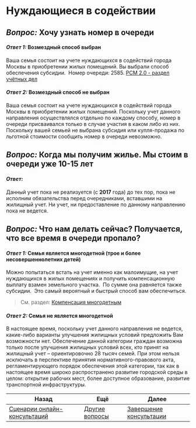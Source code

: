 # Нуждающиеся в содействии

## *Вопрос:* Хочу узнать номер в очереди
#### *Ответ 1:* Возмездный способ выбран
Ваша семья состоит на учете нуждающихся в содействий города Москвы в приобретении жилых помещений. Вы выбрали способ обеспечения субсидии.  Номер очереди: 2585.
	[РСМ 2.0 - раздел учётных дел](http://webrsm.mlc.gov:5222/RegistersView/KursKpu)
#### *Ответ 2:* Возмездный способ не выбран
Ваша семья состоит на учете нуждающихся в содействий города Москвы в приобретении жилых помещений. Поскольку учет данного направления осуществлялся отдельно по каждому способу, номер в очереди присваивался только в случае участия в каком либо из них. Поскольку вашей семьей не выбрана субсидия или купля-продажа по льготной стоимости сообщить номер в очереди невозможно.  
## *Вопрос:* Когда мы получим жилье. Мы стоим в очереди уже 10-15 лет
#### *Ответ:* 
Данный учет пока не реализуется (с **2017** года) до тех пор, пока не исполним обязательства перед очередниками, вставшими на жилищный учет. Ни учет, ни предоставление по данному направлению пока не ведется.
## *Вопрос:* Что нам делать сейчас? Получается, что все время в очереди пропало?

#### *Ответ 1:* Семья является многодетной (трое и более несовершеннолетних детей)
Можно попытаться встать на учет именно как малоимущие, на учет нуждающихся в жилых помещениях и получить компенсационную выплату взамен земельного участка.  По сумме она равняется также субсидии.  Это самый вероятный и быстрый способ вам обеспечиться.
> См. раздел: [Компенсация многодетным](Компенсация%20многодетным.md)
#### *Ответ 2:* Семья не является многодетной
В настоящее время, поскольку учет данного направления не ведется, какие-либо варианты улучшения жилищных условий предложить Вам возможности нет. Обеспечение данной категории граждан возможна только после улучшения жилищных условий всех, кто принят на жилищный учет – ориентировочно 28 тысяч семей. При этом нельзя исключать в перспективе принятия нормативного-правового акта, регламентирующего порядок обеспечения этой категории, так как в настоящее время широко распространено развитие городской среды в целом: открытие рабочих мест, более доступное образование, развитие транспортной инфраструктуры.

| Назад                                                           | Ещё                             | Далее                               |
| --------------------------------------------------------------- | ------------------------------- | ----------------------------------- |
| [Сценарии онлайн-консультаций](/README.md) | [Другие вопросы](.Предметные.md) | [Завершение консультации](/Универсальные/Выход.md) |